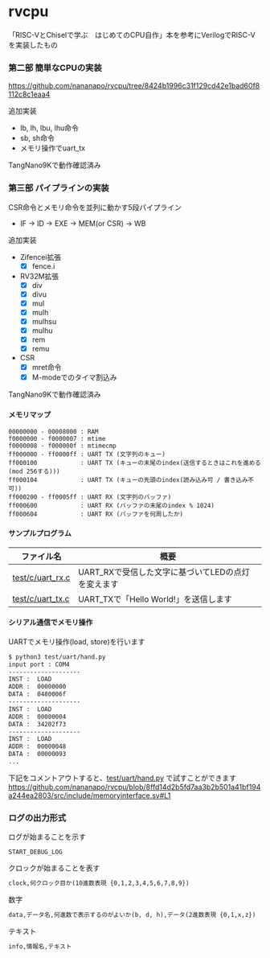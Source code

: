 # rvcpu

「RISC-VとChiselで学ぶ　はじめてのCPU自作」本を参考にVerilogでRISC-Vを実装したもの  

### 第二部 簡単なCPUの実装
https://github.com/nananapo/rvcpu/tree/8424b1996c31f129cd42e1bad60f8112c8c1eaa4  

追加実装
* lb, lh, lbu, lhu命令
* sb, sh命令
* メモリ操作でuart_tx

TangNano9Kで動作確認済み

### 第三部 パイプラインの実装

CSR命令とメモリ命令を並列に動かす5段パイプライン  
* IF -> ID -> EXE -> MEM(or CSR) -> WB

追加実装
* Zifencei拡張
    - [x] fence.i
* RV32M拡張
    - [x] div
    - [x] divu
    - [x] mul
    - [x] mulh
    - [x] mulhsu
    - [x] mulhu
    - [x] rem
    - [x] remu
* CSR
    - [x] mret命令
    - [x] M-modeでのタイマ割込み

TangNano9Kで動作確認済み

#### メモリマップ
```
00000000 - 00008000 : RAM
f0000000 - f0000007 : mtime
f0000008 - f000000f : mtimecmp
ff000000 - ff0000ff : UART TX (文字列のキュー)
ff000100            : UART TX (キューの末尾のindex(送信するときはこれを進める(mod 256する)))
ff000104            : UART TX (キューの先頭のindex(読み込み可 / 書き込み不可))
ff000200 - ff0005ff : UART RX (文字列のバッファ)
ff000600            : UART RX (バッファの末尾のindex % 1024)
ff000604            : UART RX (バッファを何周したか)
```

#### サンプルプログラム

|  ファイル名  |  概要  |
| ---- | ---- |
|  [test/c/uart_rx.c](https://github.com/nananapo/rvcpu/blob/main/test/c/uart_rx.c)  |  UART_RXで受信した文字に基づいてLEDの点灯を変えます  |
|  [test/c/uart_tx.c](https://github.com/nananapo/rvcpu/blob/main/test/c/uart_tx.c)  |  UART_TXで「Hello World!」を送信します  |

#### シリアル通信でメモリ操作

UARTでメモリ操作(load, store)を行います  

```sh
$ python3 test/uart/hand.py
input port : COM4
--------------------
INST :  LOAD
ADDR :  00000000
DATA :  0480006f
-------------------- 
INST :  LOAD
ADDR :  00000004     
DATA :  34202f73
--------------------  
INST :  LOAD
ADDR :  00000048      
DATA :  00000093
...
```

下記をコメントアウトすると、[test/uart/hand.py](https://github.com/nananapo/rvcpu/blob/main/test/uart/hand.py) で試すことができます
https://github.com/nananapo/rvcpu/blob/8ffd14d2b5fd7aa3b2b501a41bf194a244ea2803/src/include/memoryinterface.sv#L1

### ログの出力形式

ログが始まることを示す
```
START_DEBUG_LOG
```

クロックが始まることを表す
```txt
clock,何クロック目か(10進数表現 {0,1,2,3,4,5,6,7,8,9})
```

数字
```txt
data,データ名,何進数で表示するのがよいか(b, d, h),データ(2進数表現 {0,1,x,z})
```

テキスト
```txt
info,情報名,テキスト
```